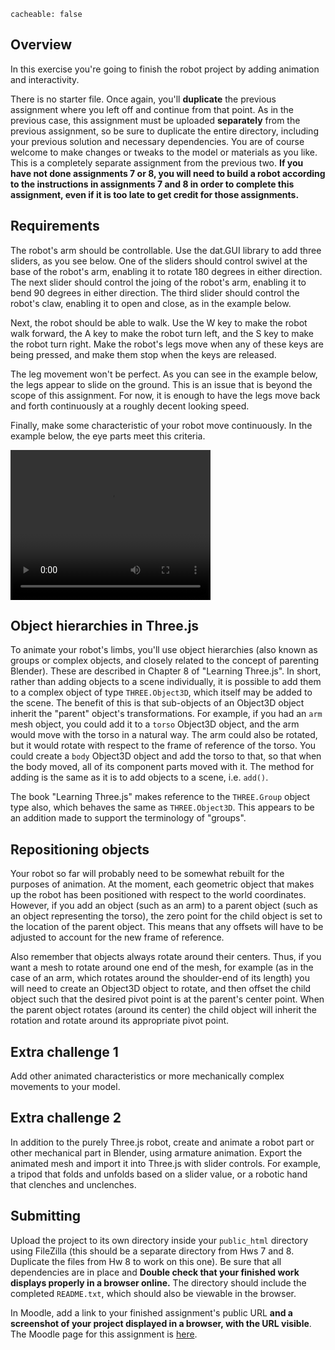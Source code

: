 ```
cacheable: false
```
## Overview

In this exercise you're going to finish the robot project by adding animation and interactivity.

There is no starter file. Once again, you'll **duplicate** the previous assignment where you left off and continue from that point. As in the previous case, this assignment must be uploaded **separately** from the previous assignment, so be sure to duplicate the entire directory, including your previous solution and necessary dependencies. You are of course welcome to make changes or tweaks to the model or materials as you like. This is a completely separate assignment from the previous two. **If you have not done assignments 7 or 8, you will need to build a robot according to the instructions in assignments 7 and 8 in order to complete this assignment, even if it is too late to get credit for those assignments.**

## Requirements

The robot's arm should be controllable. Use the dat.GUI library to add three sliders, as you see below. One of the sliders should control swivel at the base of the robot's arm, enabling it to rotate 180 degrees in either direction. The next slider should control the joing of the robot's arm, enabling it to bend 90 degrees in either direction. The third slider should control the robot's claw, enabling it to open and close, as in the example below.

Next, the robot should be able to walk. Use the W key to make the robot walk forward, the A key to make the robot turn left, and the S key to make the robot turn right. Make the robot's legs move when any of these keys are being pressed, and make them stop when the keys are released.

The leg movement won't be perfect. As you can see in the example below, the legs appear to slide on the ground. This is an issue that is beyond the scope of this assignment. For now, it is enough to have the legs move back and forth continuously at a roughly decent looking speed.

Finally, make some characteristic of your robot move continuously. In the example below, the eye parts meet this criteria.

<video width="320" height="240" controls>
  <source src="/~tmullen/images/cg/robot-anim.ogv" type="video/ogg;" codecs="theora, vorbis">
Your browser does not support the video tag.
</video>


## Object hierarchies in Three.js

To animate your robot's limbs, you'll use object hierarchies (also known as groups or complex objects, and closely related to the concept of parenting Blender). These are described in Chapter 8 of "Learning Three.js". In short, rather than adding objects to a scene individually, it is possible to add them to a complex object of type `THREE.Object3D`, which itself may be added to the scene. The benefit of this is that sub-objects of an Object3D object inherit the "parent" object's transformations. For example, if you had an `arm` mesh object, you could add it to a `torso` Object3D object, and the arm would move with the torso in a natural way. The arm could also be rotated, but it would rotate with respect to the frame of reference of the torso. You could create a `body` Object3D object and add the torso to that, so that when the body moved, all of its component parts moved with it. The method for adding is the same as it is to add objects to a scene, i.e. `add()`.

The book "Learning Three.js" makes reference to the `THREE.Group` object type also, which behaves the same as `THREE.Object3D`. This appears to be an addition made to support the terminology of "groups".

## Repositioning objects

Your robot so far will probably need to be somewhat rebuilt for the purposes of animation. At the moment, each geometric object that makes up the robot has been positioned with respect to the world coordinates. However, if you add an object (such as an arm) to a parent object (such as an object representing the torso), the zero point for the child object is set to the location of the parent object. This means that any offsets will have to be adjusted to account for the new frame of reference.

Also remember that objects always rotate around their centers. Thus, if you want a mesh to rotate around one end of the mesh, for example (as in the case of an arm, which rotates around the shoulder-end of its length) you will need to create an Object3D object to rotate, and then offset the child object such that the desired pivot point is at the parent's center point. When the parent object rotates (around its center) the child object will inherit the rotation and rotate around its appropriate pivot point.

## Extra challenge 1

Add other animated characteristics or more mechanically complex movements to your model.

## Extra challenge 2

In addition to the purely Three.js robot, create and animate a robot part or other mechanical part in Blender, using armature animation. Export the animated mesh and import it into Three.js with slider controls. For example, a tripod that folds and unfolds based on a slider value, or a robotic hand that clenches and unclenches.


## Submitting

Upload the project to its own directory inside your `public_html` directory using FileZilla (this should be a separate directory from Hws 7 and 8. Duplicate the files from  Hw 8 to work on this one). Be sure that all dependencies are in place and **Double check that your finished work displays properly in a browser online.** The directory should include the completed `README.txt`, which should also be viewable in the browser.

In Moodle, add a link to your finished assignment's public URL **and a screenshot of your project displayed in a browser, with the URL visible**.
The Moodle page for this assignment is [here](https://moodle.pugetsound.edu/moodle/mod/assign/view.php?id=340423).
